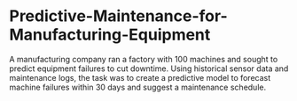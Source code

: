 # Predictive-Maintenance-for-Manufacturing-Equipment
A manufacturing company ran a factory with 100 machines and sought to predict equipment failures to cut downtime. Using historical sensor data and maintenance logs, the task was to create a predictive model to forecast machine failures within 30 days and suggest a maintenance schedule.
